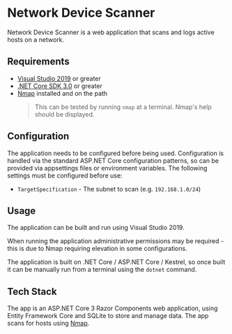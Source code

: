 # Network Device Scanner

Network Device Scanner is a web application that scans and logs active hosts on a network.

## Requirements

- [Visual Studio 2019](https://visualstudio.microsoft.com/) or greater
- [.NET Core SDK 3.0](https://dotnet.microsoft.com/download/dotnet-core/3.0) or greater
- [Nmap](https://nmap.org/) installed and on the path
    > This can be tested by running `nmap` at a terminal. Nmap's help should be displayed.

## Configuration

The application needs to be configured before being used. Configuration is handled via the standard ASP.NET Core configuration patterns, so can be provided via appsettings files or environment variables. The following settings must be configured before use:

- `TargetSpecification` - The subnet to scan (e.g. `192.168.1.0/24`)

## Usage

The application can be built and run using Visual Studio 2019.

When running the application administrative permissions may be required - this is due to Nmap requiring elevation in some configurations.

The application is built on .NET Core / ASP.NET Core / Kestrel, so once built it can be manually run from a terminal using the `dotnet` command.

## Tech Stack

The app is an ASP.NET Core 3 Razor Components web application, using Entity Framework Core and SQLite to store and manage data. The app scans for hosts using [Nmap](https://nmap.org/).
